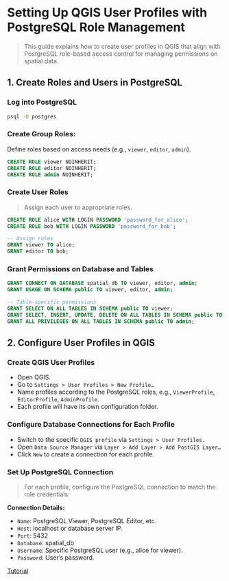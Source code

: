 # Setting Up QGIS User Profiles with PostgreSQL Role Management
> This guide explains how to create user profiles in QGIS that align with PostgreSQL role-based access control for managing permissions on spatial data.

## 1. Create Roles and Users in PostgreSQL
### Log into PostgreSQL
```bash
psql -U postgres
```
### Create Group Roles: 
Define roles based on access needs (e.g., `viewer`, `editor`, `admin`).
```sql
CREATE ROLE viewer NOINHERIT;
CREATE ROLE editor NOINHERIT;
CREATE ROLE admin NOINHERIT;
```

### Create User Roles
> Assign each user to appropriate roles.

```sql
CREATE ROLE alice WITH LOGIN PASSWORD 'password_for_alice';
CREATE ROLE bob WITH LOGIN PASSWORD 'password_for_bob';

-- Assign roles
GRANT viewer TO alice;
GRANT editor TO bob;
```
### Grant Permissions on Database and Tables
```sql
GRANT CONNECT ON DATABASE spatial_db TO viewer, editor, admin;
GRANT USAGE ON SCHEMA public TO viewer, editor, admin;

-- Table-specific permissions
GRANT SELECT ON ALL TABLES IN SCHEMA public TO viewer;
GRANT SELECT, INSERT, UPDATE, DELETE ON ALL TABLES IN SCHEMA public TO editor;
GRANT ALL PRIVILEGES ON ALL TABLES IN SCHEMA public TO admin;
```
## 2. Configure User Profiles in QGIS
### Create QGIS User Profiles
- Open QGIS.
- Go to `Settings > User Profiles > New Profile…`
- Name profiles according to the PostgreSQL roles, e.g., `ViewerProfile`, `EditorProfile`, `AdminProfile`.
- Each profile will have its own configuration folder.
### Configure Database Connections for Each Profile
- Switch to the specific `QGIS profile` via `Settings > User Profiles.`
- Open `Data Source Manager` via `Layer > Add Layer > Add PostGIS Layer…`
- Click `New` to create a connection for each profile.

### Set Up PostgreSQL Connection
> For each profile, configure the PostgreSQL connection to match the role credentials:

**Connection Details:**

- `Name`: PostgreSQL Viewer, PostgreSQL Editor, etc.
- `Host`: localhost or database server IP.
- `Port`: 5432
- `Database`: spatial_db
- `Username`: Specific PostgreSQL user (e.g., alice for viewer).
- `Password`: User’s password.



[Tutorial](tutorial.md)